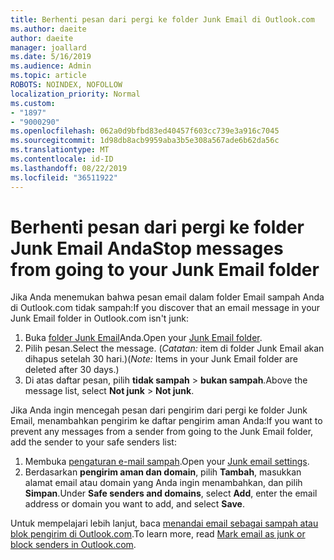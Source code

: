```yaml
---
title: Berhenti pesan dari pergi ke folder Junk Email di Outlook.com
ms.author: daeite
author: daeite
manager: joallard
ms.date: 5/16/2019
ms.audience: Admin
ms.topic: article
ROBOTS: NOINDEX, NOFOLLOW
localization_priority: Normal
ms.custom:
- "1897"
- "9000290"
ms.openlocfilehash: 062a0d9bfbd83ed40457f603cc739e3a916c7045
ms.sourcegitcommit: 1d98db8acb9959aba3b5e308a567ade6b62da56c
ms.translationtype: MT
ms.contentlocale: id-ID
ms.lasthandoff: 08/22/2019
ms.locfileid: "36511922"
---
```

# <a name="stop-messages-from-going-to-your-junk-email-folder"></a><span data-ttu-id="b297b-102">Berhenti pesan dari pergi ke folder Junk Email Anda</span><span class="sxs-lookup"><span data-stu-id="b297b-102">Stop messages from going to your Junk Email folder</span></span>

<span data-ttu-id="b297b-103">Jika Anda menemukan bahwa pesan email dalam folder Email sampah Anda di Outlook.com tidak sampah:</span><span class="sxs-lookup"><span data-stu-id="b297b-103">If you discover that an email message in your Junk Email folder in Outlook.com isn't junk:</span></span>

1. <span data-ttu-id="b297b-104">Buka [folder Junk Email](https://outlook.live.com/mail/junkemail)Anda.</span><span class="sxs-lookup"><span data-stu-id="b297b-104">Open your [Junk Email folder](https://outlook.live.com/mail/junkemail).</span></span>
1. <span data-ttu-id="b297b-105">Pilih pesan.</span><span class="sxs-lookup"><span data-stu-id="b297b-105">Select the message.</span></span> <span data-ttu-id="b297b-106">(*Catatan:* item di folder Junk Email akan dihapus setelah 30 hari.)</span><span class="sxs-lookup"><span data-stu-id="b297b-106">(*Note:* Items in your Junk Email folder are deleted after 30 days.)</span></span>
1. <span data-ttu-id="b297b-107">Di atas daftar pesan, pilih **tidak sampah** > **bukan sampah**.</span><span class="sxs-lookup"><span data-stu-id="b297b-107">Above the message list, select **Not junk** > **Not junk**.</span></span>

<span data-ttu-id="b297b-108">Jika Anda ingin mencegah pesan dari pengirim dari pergi ke folder Junk Email, menambahkan pengirim ke daftar pengirim aman Anda:</span><span class="sxs-lookup"><span data-stu-id="b297b-108">If you want to prevent any messages from a sender from going to the Junk Email folder, add the sender to your safe senders list:</span></span>

1. <span data-ttu-id="b297b-109">Membuka [pengaturan e-mail sampah](https://go.microsoft.com/fwlink/?linkid=2035804).</span><span class="sxs-lookup"><span data-stu-id="b297b-109">Open your [Junk email settings](https://go.microsoft.com/fwlink/?linkid=2035804).</span></span>
1. <span data-ttu-id="b297b-110">Berdasarkan **pengirim aman dan domain**, pilih **Tambah**, masukkan alamat email atau domain yang Anda ingin menambahkan, dan pilih **Simpan**.</span><span class="sxs-lookup"><span data-stu-id="b297b-110">Under **Safe senders and domains**, select **Add**, enter the email address or domain you want to add, and select **Save**.</span></span>

<span data-ttu-id="b297b-111">Untuk mempelajari lebih lanjut, baca [menandai email sebagai sampah atau blok pengirim di Outlook.com](https://support.office.com/article/a3ece97b-82f8-4a5e-9ac3-e92fa6427ae4?wt.mc_id=Office_Outlook_com_Alchemy).</span><span class="sxs-lookup"><span data-stu-id="b297b-111">To learn more, read [Mark email as junk or block senders in Outlook.com](https://support.office.com/article/a3ece97b-82f8-4a5e-9ac3-e92fa6427ae4?wt.mc_id=Office_Outlook_com_Alchemy).</span></span>
